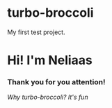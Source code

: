 # turbo-broccoli
My first test project.
# Hi! I'm Neliaas
### Thank you for you attention!
*Why turbo-broccoli? It's fun*
